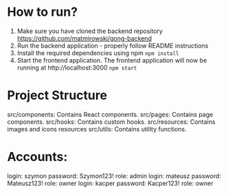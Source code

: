 # How to run?
1. Make sure you have cloned the backend repository
https://github.com/matmirowski/gong-backend
2. Run the backend application - properly follow README instructions
3. Install the required dependencies using npm
`npm install`
4. Start the frontend application. The frontend application will now be running at http://localhost:3000
`npm start`

# Project Structure
src/components: Contains React components.
src/pages: Contains page components.
src/hooks: Contains custom hooks.
src/resources: Contains images and icons resources
src/utils: Contains utility functions.

# Accounts:
login: szymon password: Szymon123! role: admin
login: mateusz password: Mateusz123! role: owner
login: kacper password: Kacper123! role: owner
